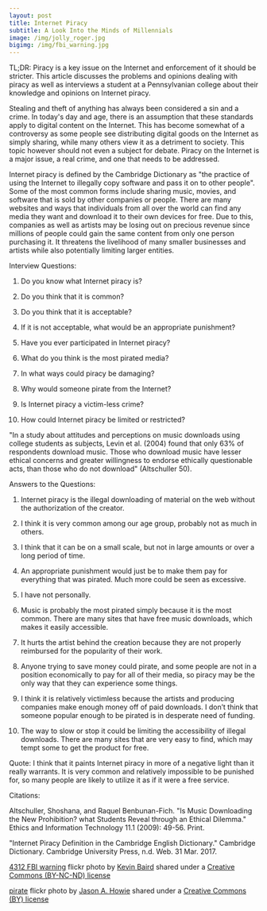 ```yaml
---
layout: post
title: Internet Piracy
subtitle: A Look Into the Minds of Millennials
image: /img/jolly_roger.jpg
bigimg: /img/fbi_warning.jpg
---
```

TL;DR: Piracy is a key issue on the Internet and enforcement of it should be stricter. This article discusses the problems and opinions dealing with piracy as well as interviews a student at a Pennsylvanian college about their knowledge and opinions on Internet piracy.

Stealing and theft of anything has always been considered a sin and a crime. In today's day and age, there is an assumption that these standards apply to digital content on the Internet. This has become somewhat of a controversy as some people see distributing digital goods on the Internet as simply sharing, while many others view it as a detriment to society. This topic however should not even a subject for debate. Piracy on the Internet is a major issue, a real crime, and one that needs to be addressed.

Internet piracy is defined by the Cambridge Dictionary as "the practice of using the Internet to illegally copy software and pass it on to other people". Some of the most common forms include sharing music, movies, and software that is sold by other companies or people. There are many websites and ways that individuals from all over the world can find any media they want and download it to their own devices for free. Due to this, companies as well as artists may be losing out on precious revenue since millions of people could gain the same content from only one person purchasing it. It threatens the livelihood of many smaller businesses and artists while also potentially limiting larger entities.

Interview Questions:

  1. Do you know what Internet piracy is?

  2. Do you think that it is common?

  3. Do you think that it is acceptable?

  4. If it is not acceptable, what would be an appropriate punishment?

  5. Have you ever participated in Internet piracy?

  6. What do you think is the most pirated media?

  7. In what ways could piracy be damaging?

  8. Why would someone pirate from the Internet?

  9. Is Internet piracy a victim-less crime?

  10. How could Internet piracy be limited or restricted?

  "In a study about attitudes and perceptions on music downloads using college students as subjects, Levin et al. (2004) found that only 63% of respondents download music. Those who download music have lesser ethical concerns and greater willingness to endorse ethically questionable acts, than those who do not download" (Altschuller 50).

  Answers to the Questions:

  1. Internet piracy is the illegal downloading of material on the web without the authorization of the creator.

  2. I think it is very common among our age group, probably not as much in others.

  3. I think that it can be on a small scale, but not in large amounts or over a long period of time.

  4. An appropriate punishment would just be to make them pay for everything that was pirated. Much more could be seen as excessive.

  5. I have not personally.

  6. Music is probably the most pirated simply because it is the most common. There are many sites that have free music downloads, which makes it easily accessible.

  7. It hurts the artist behind the creation because they are not properly reimbursed for the popularity of their work.

  8. Anyone trying to save money could pirate, and some people are not in a position economically to pay for all of their media, so piracy may be the only way that they can experience some things.

  9. I think it is relatively victimless because the artists and producing companies make enough money off of paid downloads. I don’t think that someone popular enough to be pirated is in desperate need of funding.

  10. The way to slow or stop it could be limiting the accessibility of illegal downloads. There are many sites that are very easy to find, which may tempt some to get the product for free.

Quote: I think that it paints Internet piracy in more of a negative light than it really warrants. It is very common and relatively impossible to be punished for, so many people are likely to utilize it as if it were a free service.


Citations:

Altschuller, Shoshana, and Raquel Benbunan-Fich. "Is Music Downloading the New Prohibition? what Students Reveal through an Ethical Dilemma." Ethics and Information Technology 11.1 (2009): 49-56. Print.

"Internet Piracy Definition in the Cambridge English Dictionary." Cambridge Dictionary. Cambridge University Press, n.d. Web. 31 Mar. 2017.

<a title="4312 FBI warning" href="https://flickr.com/photos/kevlar/529322295">4312 FBI warning</a> flickr photo by <a href="https://flickr.com/people/kevlar">Kevin Baird</a> shared under a <a href="https://creativecommons.org/licenses/by-nc-nd/2.0/">Creative Commons (BY-NC-ND) license</a>

<a title="pirate" href="https://flickr.com/photos/jasonahowie/464780408">pirate</a> flickr photo by <a href="https://flickr.com/people/jasonahowie">Jason A. Howie</a> shared under a <a href="https://creativecommons.org/licenses/by/2.0/">Creative Commons (BY) license</a>
